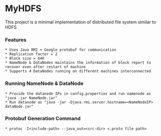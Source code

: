 # MyHDFS
This project is a minimal implementation of distributed file system similar to HDFS

### Features

    * Uses Java RMI + Google protobuf for communication
    * Replication factor = 2 
    * Block size = 64K 
    * NameNode & DataNodes maintains the information of block report to recover even after restart of machine
    * Supports 4 DataNodes running on different machines interconnected

### Running NameNode & DataNode

    * Provide the datanode IPs in config.properties and run namenode as "java -jar NameNode.jar"
    * Run datanode as "java -jar -Djava.rmi.server.hostname=<NameNodeIP> dataNode.jar"
    
### Protobuf Generation Command

    * protoc -I<include-path> --java_out=<src-dir> <.proto file path>
